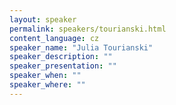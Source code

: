 ```yaml
---
layout: speaker
permalink: speakers/tourianski.html
content_language: cz
speaker_name: "Julia Tourianski"
speaker_description: ""
speaker_presentation: ""
speaker_when: ""
speaker_where: ""
---
```

